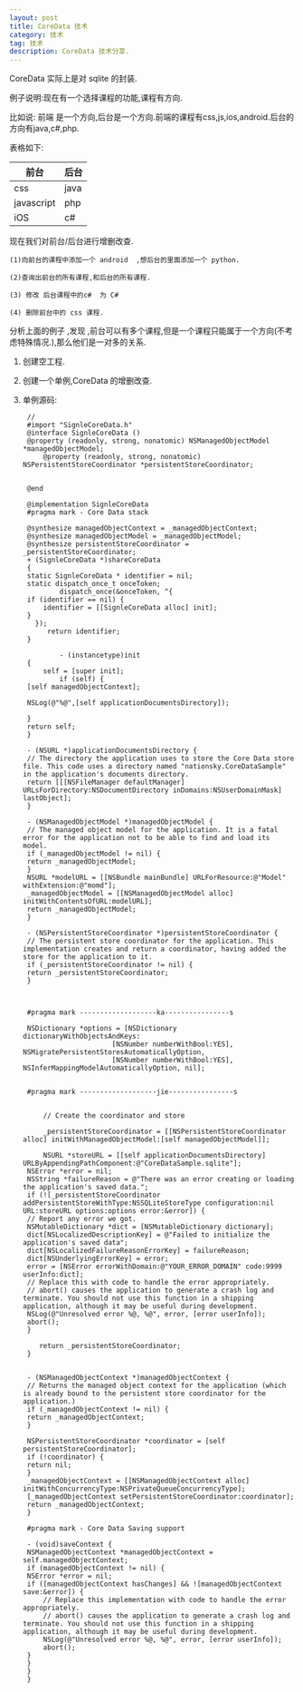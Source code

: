 ```yaml
---
layout: post
title: CoreData 技术
category: 技术
tag: 技术
description: CoreData 技术分享.
---
```


CoreData 实际上是对 sqlite 的封装.

例子说明:现在有一个选择课程的功能,课程有方向.

比如说: 前端 是一个方向,后台是一个方向.前端的课程有css,js,ios,android.后台的方向有java,c#,php.

表格如下:

| 前台         | 后台          |
| ------------| ------------- |
| css         | java          |
| javascript  | php           |
| iOS         | c#            |

现在我们对前台/后台进行增删改查.

	(1)向前台的课程中添加一个 android  ,想后台的里面添加一个 python.

	(2)查询出前台的所有课程,和后台的所有课程.
	
	(3) 修改 后台课程中的c#  为 C#
	
	(4) 删除前台中的 css 课程.
	
	

分析上面的例子 ,发现 ,前台可以有多个课程,但是一个课程只能属于一个方向(不考虑特殊情况.),那么他们是一对多的关系.


1. 创建空工程.
2. 创建一个单例,CoreData 的增删改查.

3. 单例源码:
    	
    	//
    	#import "SignleCoreData.h"
    	@interface SignleCoreData ()
		@property (readonly, strong, nonatomic) NSManagedObjectModel *managedObjectModel;
			@property (readonly, strong, nonatomic) NSPersistentStoreCoordinator *persistentStoreCoordinator;


		@end

		@implementation SignleCoreData
		#pragma mark - Core Data stack

		@synthesize managedObjectContext = _managedObjectContext;
		@synthesize managedObjectModel = _managedObjectModel;
		@synthesize persistentStoreCoordinator = _persistentStoreCoordinator;
		+ (SignleCoreData *)shareCoreData
		{
		static SignleCoreData * identifier = nil;   
		static dispatch_once_t onceToken;
    			dispatch_once(&onceToken, ^{
        if (identifier == nil) {
            identifier = [[SignleCoreData alloc] init];
        }
          });
             return identifier;
		}

				- (instancetype)init
		{
			self = [super init];
    			if (self) {
        [self managedObjectContext];
        
        NSLog(@"%@",[self applicationDocumentsDirectory]);
        
        }
        return self;
        }
        
    	- (NSURL *)applicationDocumentsDirectory {
    	// The directory the application uses to store the Core Data store file. This code uses a directory named "nationsky.CoreDataSample" in the application's documents directory.
    	return [[[NSFileManager defaultManager] URLsForDirectory:NSDocumentDirectory inDomains:NSUserDomainMask] lastObject];
    	}

    	- (NSManagedObjectModel *)managedObjectModel {
        // The managed object model for the application. It is a fatal error for the application not to be able to find and load its model.
        if (_managedObjectModel != nil) {
        return _managedObjectModel;
        }
        NSURL *modelURL = [[NSBundle mainBundle] URLForResource:@"Model" withExtension:@"momd"];
        _managedObjectModel = [[NSManagedObjectModel alloc] initWithContentsOfURL:modelURL];
        return _managedObjectModel;
    	}

    	- (NSPersistentStoreCoordinator *)persistentStoreCoordinator {
        // The persistent store coordinator for the application. This implementation creates and return a coordinator, having added the store for the application to it.
        if (_persistentStoreCoordinator != nil) {
        return _persistentStoreCoordinator;
        }
    
    
    
    	#pragma mark -------------------ka----------------s
    
        NSDictionary *options = [NSDictionary dictionaryWithObjectsAndKeys:
                             [NSNumber numberWithBool:YES], NSMigratePersistentStoresAutomaticallyOption,
                             [NSNumber numberWithBool:YES], NSInferMappingModelAutomaticallyOption, nil];
    
    
    	#pragma mark -------------------jie----------------s
    
    
        	// Create the coordinator and store

    	    _persistentStoreCoordinator = [[NSPersistentStoreCoordinator alloc] initWithManagedObjectModel:[self managedObjectModel]];
    	    
    	    NSURL *storeURL = [[self applicationDocumentsDirectory] URLByAppendingPathComponent:@"CoreDataSample.sqlite"];
        NSError *error = nil;
        NSString *failureReason = @"There was an error creating or loading the application's saved data.";
        if (![_persistentStoreCoordinator addPersistentStoreWithType:NSSQLiteStoreType configuration:nil URL:storeURL options:options error:&error]) {
        // Report any error we got.
        NSMutableDictionary *dict = [NSMutableDictionary dictionary];
        dict[NSLocalizedDescriptionKey] = @"Failed to initialize the application's saved data";
        dict[NSLocalizedFailureReasonErrorKey] = failureReason;
        dict[NSUnderlyingErrorKey] = error;
        error = [NSError errorWithDomain:@"YOUR_ERROR_DOMAIN" code:9999 userInfo:dict];
        // Replace this with code to handle the error appropriately.
        // abort() causes the application to generate a crash log and terminate. You should not use this function in a shipping application, although it may be useful during development.
        NSLog(@"Unresolved error %@, %@", error, [error userInfo]);
        abort();
        }
    
           return _persistentStoreCoordinator;
    	}


    	- (NSManagedObjectContext *)managedObjectContext {
        // Returns the managed object context for the application (which is already bound to the persistent store coordinator for the application.)
        if (_managedObjectContext != nil) {
        return _managedObjectContext;
        }
    
        NSPersistentStoreCoordinator *coordinator = [self persistentStoreCoordinator];
        if (!coordinator) {
        return nil;
        }
        _managedObjectContext = [[NSManagedObjectContext alloc] initWithConcurrencyType:NSPrivateQueueConcurrencyType];
        [_managedObjectContext setPersistentStoreCoordinator:coordinator];
        return _managedObjectContext;
    	}

    	#pragma mark - Core Data Saving support

    	- (void)saveContext {
        NSManagedObjectContext *managedObjectContext = self.managedObjectContext;
        if (managedObjectContext != nil) {
        NSError *error = nil;
        if ([managedObjectContext hasChanges] && ![managedObjectContext save:&error]) {
            // Replace this implementation with code to handle the error appropriately.
            // abort() causes the application to generate a crash log and terminate. You should not use this function in a shipping application, although it may be useful during development.
            NSLog(@"Unresolved error %@, %@", error, [error userInfo]);
            abort();
        }
        }
    	}
    	}
    	
    	
  
  
  
  
	


	
 
    